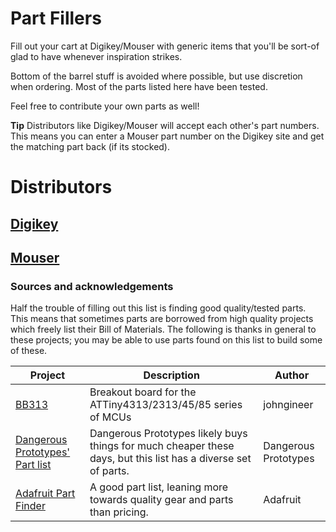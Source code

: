 # Part Fillers

Fill out your cart at Digikey/Mouser with generic items that you'll be sort-of
glad to have whenever inspiration strikes.

Bottom of the barrel stuff is avoided where possible, but use discretion when
ordering. Most of the parts listed here have been tested.

Feel free to contribute your own parts as well!

**Tip** Distributors like Digikey/Mouser will accept each other's part numbers. This means you can enter a Mouser part number on the Digikey site and get the matching part back (if its stocked).

# Distributors

## [Digikey](digikey.md)

## [Mouser](mouser.md)

### Sources and acknowledgements

Half the trouble of filling out this list is finding good quality/tested parts. This means that sometimes parts are borrowed from high quality projects which freely list their Bill of Materials. The following is thanks in general to these projects; you may be able to use parts found on this list to build some of these.

| Project | Description | Author |
| ------- | ----------- | ------ |
| [BB313](http://www.johngineer.com/projects/bb313/) | Breakout board for the ATTiny4313/2313/45/85 series of MCUs |  johngineer |
| [Dangerous Prototypes' Part list](http://dangerousprototypes.com/docs/Partlist) | Dangerous Prototypes likely buys things for much cheaper these days, but this list has a diverse set of parts. | Dangerous Prototypes |
| [Adafruit Part Finder](http://ladyada.net/wiki/partfinder) | A good part list, leaning more towards quality gear and parts than pricing. | Adafruit
